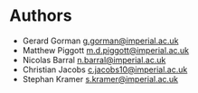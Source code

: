 # Authors

* Gerard Gorman <g.gorman@imperial.ac.uk>
* Matthew Piggott <m.d.piggott@imperial.ac.uk>
* Nicolas Barral <n.barral@imperial.ac.uk>
* Christian Jacobs <c.jacobs10@imperial.ac.uk>
* Stephan Kramer <s.kramer@imperial.ac.uk>
